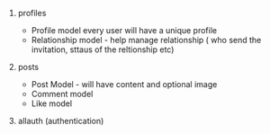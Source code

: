 1. profiles
    - Profile model every user will have a unique profile
    - Relationship model - help manage relationship ( who send the invitation, sttaus of the reltionship etc)


2. posts
    - Post Model - will have content and optional image
    - Comment model
    - Like model

3. allauth (authentication)